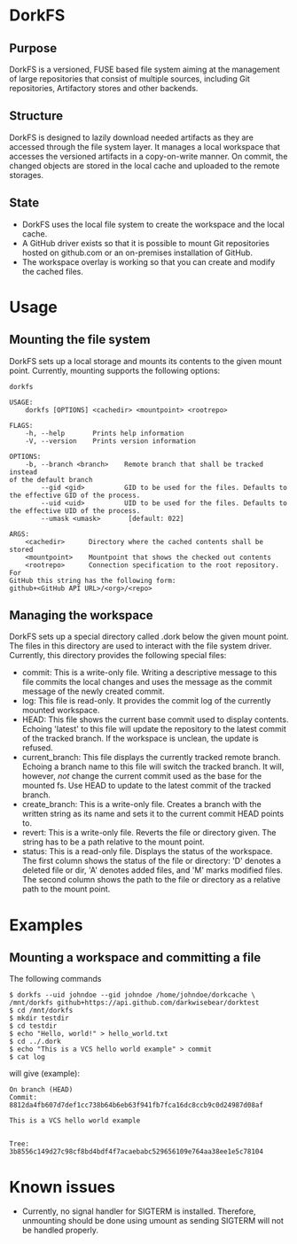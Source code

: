 DorkFS
======

Purpose
-------

DorkFS is a versioned, FUSE based file system aiming at the management
of large repositories that consist of multiple sources, including Git
repositories, Artifactory stores and other backends.

Structure
---------

DorkFS is designed to lazily download needed artifacts as they are
accessed through the file system layer. It manages a local workspace
that accesses the versioned artifacts in a copy-on-write manner. On
commit, the changed objects are stored in the local cache and uploaded
to the remote storages.

State
-----

* DorkFS uses the local file system to create the workspace and the
  local cache.
* A GitHub driver exists so that it is possible to mount Git
  repositories hosted on github.com or an on-premises installation
  of GitHub.
* The workspace overlay is working so that you can create and modify the
  cached files.

Usage
=====

Mounting the file system
------------------------

DorkFS sets up a local storage and mounts its contents to the given
mount point. Currently, mounting supports the following options:
```
dorkfs

USAGE:
    dorkfs [OPTIONS] <cachedir> <mountpoint> <rootrepo>

FLAGS:
    -h, --help       Prints help information
    -V, --version    Prints version information

OPTIONS:
    -b, --branch <branch>    Remote branch that shall be tracked instead
of the default branch
        --gid <gid>          GID to be used for the files. Defaults to
the effective GID of the process.
        --uid <uid>          UID to be used for the files. Defaults to
the effective UID of the process.
        --umask <umask>       [default: 022]

ARGS:
    <cachedir>      Directory where the cached contents shall be stored
    <mountpoint>    Mountpoint that shows the checked out contents
    <rootrepo>      Connection specification to the root repository. For
GitHub this string has the following form:
github+<GitHub API URL>/<org>/<repo>
```

Managing the workspace
----------------------

DorkFS sets up a special directory called .dork below the given mount
point. The files in this directory are used to interact with the file
system driver. Currently, this directory provides the following special
files:
* commit: This is a write-only file. Writing a descriptive message to
  this file commits the local changes and uses the message as the commit
  message of the newly created commit.
* log: This file is read-only. It provides the commit log of the
  currently mounted workspace.
* HEAD: This file shows the current base commit used to display
  contents. Echoing 'latest' to this file will update the repository to
  the latest commit of the tracked branch. If the workspace is unclean,
  the update is refused.
* current_branch: This file displays the currently tracked remote
  branch. Echoing a branch name to this file will switch the tracked
  branch. It will, however, _not_ change the current commit used as the
  base for the mounted fs. Use HEAD to update to the latest commit of
  the tracked branch.
* create_branch: This is a write-only file. Creates a branch with the
  written string as its name and sets it to the current commit HEAD
  points to.
* revert: This is a write-only file. Reverts the file or directory
  given. The string has to be a path relative to the mount point.
* status: This is a read-only file. Displays the status of the
  workspace. The first column shows the status of the file or directory:
  'D' denotes a deleted file or dir, 'A' denotes added files,
  and 'M' marks modified files. The second column shows the path to the
  file or directory as a relative path to the mount point.

Examples
========

Mounting a workspace and committing a file
------------------------------------------

The following commands

```
$ dorkfs --uid johndoe --gid johndoe /home/johndoe/dorkcache \
/mnt/dorkfs github+https://api.github.com/darkwisebear/dorktest
$ cd /mnt/dorkfs
$ mkdir testdir
$ cd testdir
$ echo "Hello, world!" > hello_world.txt
$ cd ../.dork
$ echo "This is a VCS hello world example" > commit
$ cat log
```

will give (example):

```
On branch (HEAD)
Commit: 8812da4fb607d7def1cc738b64b6eb63f941fb7fca16dc8ccb9c0d24987d08af

This is a VCS hello world example


Tree:   3b8556c149d27c98cf8bd4bdf4f7acaebabc529656109e764aa38ee1e5c78104
```

Known issues
============

* Currently, no signal handler for SIGTERM is installed. Therefore,
  unmounting should be done using umount as sending SIGTERM will not be
  handled properly.
